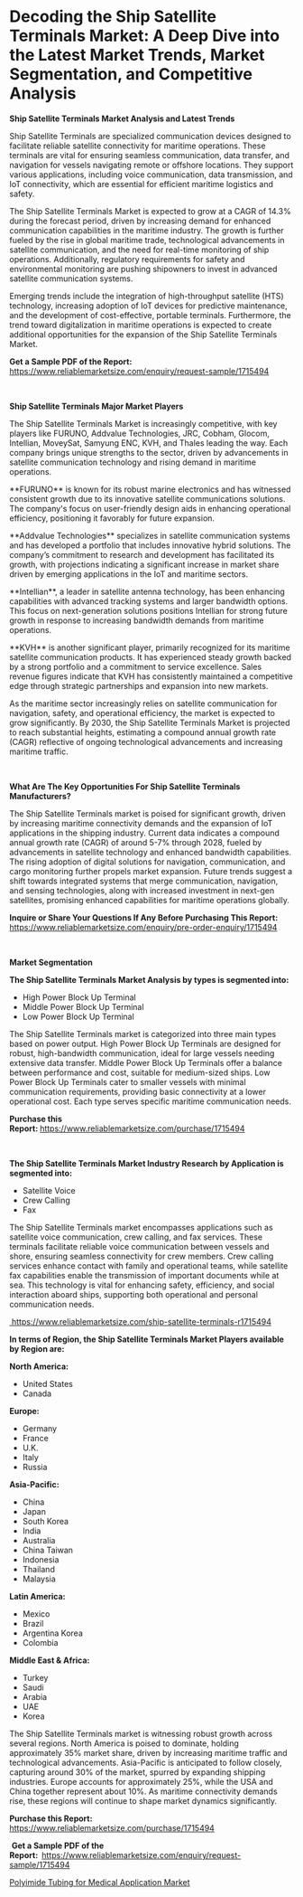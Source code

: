 <p><h1>Decoding the Ship Satellite Terminals Market: A Deep Dive into the Latest Market Trends, Market Segmentation, and Competitive Analysis</h1></p><p><strong>Ship Satellite Terminals Market Analysis and Latest Trends</strong></p>
<p><p>Ship Satellite Terminals are specialized communication devices designed to facilitate reliable satellite connectivity for maritime operations. These terminals are vital for ensuring seamless communication, data transfer, and navigation for vessels navigating remote or offshore locations. They support various applications, including voice communication, data transmission, and IoT connectivity, which are essential for efficient maritime logistics and safety.</p><p>The Ship Satellite Terminals Market is expected to grow at a CAGR of 14.3% during the forecast period, driven by increasing demand for enhanced communication capabilities in the maritime industry. The growth is further fueled by the rise in global maritime trade, technological advancements in satellite communication, and the need for real-time monitoring of ship operations. Additionally, regulatory requirements for safety and environmental monitoring are pushing shipowners to invest in advanced satellite communication systems.</p><p>Emerging trends include the integration of high-throughput satellite (HTS) technology, increasing adoption of IoT devices for predictive maintenance, and the development of cost-effective, portable terminals. Furthermore, the trend toward digitalization in maritime operations is expected to create additional opportunities for the expansion of the Ship Satellite Terminals Market.</p></p>
<p><strong>Get a Sample PDF of the Report:&nbsp;</strong> <a href="https://www.reliablemarketsize.com/enquiry/request-sample/1715494?utm_campaign=1103&utm_medium=2&utm_source=Github&utm_content=ia&utm_term=12012025&utm_id=ship-satellite-terminals">https://www.reliablemarketsize.com/enquiry/request-sample/1715494</a></p>
<p>&nbsp;</p>
<p><strong>Ship Satellite Terminals Major Market Players</strong></p>
<p><p>The Ship Satellite Terminals Market is increasingly competitive, with key players like FURUNO, Addvalue Technologies, JRC, Cobham, Glocom, Intellian, MoveySat, Samyung ENC, KVH, and Thales leading the way. Each company brings unique strengths to the sector, driven by advancements in satellite communication technology and rising demand in maritime operations.</p><p>**FURUNO** is known for its robust marine electronics and has witnessed consistent growth due to its innovative satellite communications solutions. The company's focus on user-friendly design aids in enhancing operational efficiency, positioning it favorably for future expansion.</p><p>**Addvalue Technologies** specializes in satellite communication systems and has developed a portfolio that includes innovative hybrid solutions. The company’s commitment to research and development has facilitated its growth, with projections indicating a significant increase in market share driven by emerging applications in the IoT and maritime sectors.</p><p>**Intellian**, a leader in satellite antenna technology, has been enhancing capabilities with advanced tracking systems and larger bandwidth options. This focus on next-generation solutions positions Intellian for strong future growth in response to increasing bandwidth demands from maritime operations.</p><p>**KVH** is another significant player, primarily recognized for its maritime satellite communication products. It has experienced steady growth backed by a strong portfolio and a commitment to service excellence. Sales revenue figures indicate that KVH has consistently maintained a competitive edge through strategic partnerships and expansion into new markets.</p><p>As the maritime sector increasingly relies on satellite communication for navigation, safety, and operational efficiency, the market is expected to grow significantly. By 2030, the Ship Satellite Terminals Market is projected to reach substantial heights, estimating a compound annual growth rate (CAGR) reflective of ongoing technological advancements and increasing maritime traffic.</p></p>
<p>&nbsp;</p>
<p><strong>What Are The Key Opportunities For Ship Satellite Terminals Manufacturers?</strong></p>
<p><p>The Ship Satellite Terminals market is poised for significant growth, driven by increasing maritime connectivity demands and the expansion of IoT applications in the shipping industry. Current data indicates a compound annual growth rate (CAGR) of around 5-7% through 2028, fueled by advancements in satellite technology and enhanced bandwidth capabilities. The rising adoption of digital solutions for navigation, communication, and cargo monitoring further propels market expansion. Future trends suggest a shift towards integrated systems that merge communication, navigation, and sensing technologies, along with increased investment in next-gen satellites, promising enhanced capabilities for maritime operations globally.</p></p>
<p><strong>Inquire or Share Your Questions If Any Before Purchasing This Report:</strong> <a href="https://www.reliablemarketsize.com/enquiry/pre-order-enquiry/1715494?utm_campaign=1103&utm_medium=2&utm_source=Github&utm_content=ia&utm_term=12012025&utm_id=ship-satellite-terminals">https://www.reliablemarketsize.com/enquiry/pre-order-enquiry/1715494</a></p>
<p>&nbsp;</p>
<p><strong>Market Segmentation</strong></p>
<p><strong>The Ship Satellite Terminals Market Analysis by types is segmented into:</strong></p>
<p><ul><li>High Power Block Up Terminal</li><li>Middle Power Block Up Terminal</li><li>Low Power Block Up Terminal</li></ul></p>
<p><p>The Ship Satellite Terminals market is categorized into three main types based on power output. High Power Block Up Terminals are designed for robust, high-bandwidth communication, ideal for large vessels needing extensive data transfer. Middle Power Block Up Terminals offer a balance between performance and cost, suitable for medium-sized ships. Low Power Block Up Terminals cater to smaller vessels with minimal communication requirements, providing basic connectivity at a lower operational cost. Each type serves specific maritime communication needs.</p></p>
<p><strong>Purchase this Report:&nbsp;</strong><a href="https://www.reliablemarketsize.com/purchase/1715494?utm_campaign=1103&utm_medium=2&utm_source=Github&utm_content=ia&utm_term=12012025&utm_id=ship-satellite-terminals">https://www.reliablemarketsize.com/purchase/1715494</a></p>
<p>&nbsp;</p>
<p><strong>The Ship Satellite Terminals Market Industry Research by Application is segmented into:</strong></p>
<p><ul><li>Satellite Voice</li><li>Crew Calling</li><li>Fax</li></ul></p>
<p><p>The Ship Satellite Terminals market encompasses applications such as satellite voice communication, crew calling, and fax services. These terminals facilitate reliable voice communication between vessels and shore, ensuring seamless connectivity for crew members. Crew calling services enhance contact with family and operational teams, while satellite fax capabilities enable the transmission of important documents while at sea. This technology is vital for enhancing safety, efficiency, and social interaction aboard ships, supporting both operational and personal communication needs.</p></p>
<p><a href="https://www.reliablemarketsize.com/ship-satellite-terminals-r1715494?utm_campaign=1103&utm_medium=2&utm_source=Github&utm_content=ia&utm_term=12012025&utm_id=ship-satellite-terminals">&nbsp;https://www.reliablemarketsize.com/ship-satellite-terminals-r1715494</a></p>
<p><strong>In terms of Region, the Ship Satellite Terminals Market Players available by Region are:</strong></p>
<p>
    <p> <strong> North America: </strong>
        <ul>
            <li>United States</li>
            <li>Canada</li>
        </ul>
        </p> 
    <p> <strong> Europe: </strong>
        <ul>
            <li>Germany</li>
            <li>France</li>
            <li>U.K.</li>
            <li>Italy</li>
            <li>Russia</li>
        </ul>
        </p> 
    <p> <strong> Asia-Pacific: </strong>
        <ul>
            <li>China</li>
            <li>Japan</li>
            <li>South Korea</li>
            <li>India</li>
            <li>Australia</li>
            <li>China Taiwan</li>
            <li>Indonesia</li>
            <li>Thailand</li>
            <li>Malaysia</li>
        </ul>
        </p> 
    <p> <strong> Latin America: </strong>
        <ul>
            <li>Mexico</li>
            <li>Brazil</li>
            <li>Argentina Korea</li>
            <li>Colombia</li>
        </ul>
        </p> 
    <p> <strong> Middle East & Africa: </strong>
        <ul>
            <li>Turkey</li>
            <li>Saudi</li>
            <li>Arabia</li>
            <li>UAE</li>
            <li>Korea</li>
        </ul>
    </p>
    </p>
<p><p>The Ship Satellite Terminals market is witnessing robust growth across several regions. North America is poised to dominate, holding approximately 35% market share, driven by increasing maritime traffic and technological advancements. Asia-Pacific is anticipated to follow closely, capturing around 30% of the market, spurred by expanding shipping industries. Europe accounts for approximately 25%, while the USA and China together represent about 10%. As maritime connectivity demands rise, these regions will continue to shape market dynamics significantly.</p></p>
<p><strong>Purchase this Report: </strong><a href="https://www.reliablemarketsize.com/purchase/1715494?utm_campaign=1103&utm_medium=2&utm_source=Github&utm_content=ia&utm_term=12012025&utm_id=ship-satellite-terminals">https://www.reliablemarketsize.com/purchase/1715494</a></p>
<p>&nbsp;<strong>Get a Sample PDF of the Report:&nbsp;&nbsp;</strong><a href="https://www.reliablemarketsize.com/enquiry/request-sample/1715494?utm_campaign=1103&utm_medium=2&utm_source=Github&utm_content=ia&utm_term=12012025&utm_id=ship-satellite-terminals">https://www.reliablemarketsize.com/enquiry/request-sample/1715494</a></p>
<p><strong></strong></p>
<p><p><a href="https://github.com/gdfhhhj/Market-Research-Report-List-7/blob/main/polyimide-tubing-for-medical-application-market.md?utm_campaign=1103&utm_medium=2&utm_source=Github&utm_content=ia&utm_term=12012025&utm_id=ship-satellite-terminals">Polyimide Tubing for Medical Application Market</a></p></p>
